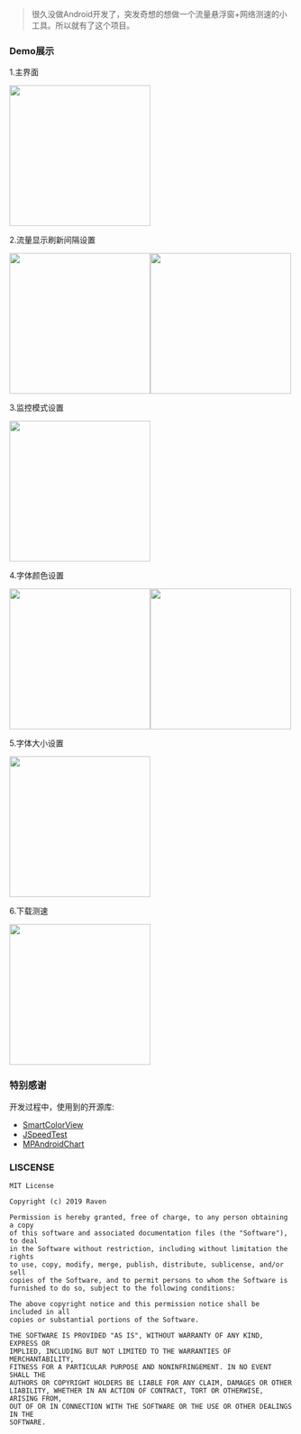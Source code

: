 > 很久没做Android开发了，突发奇想的想做一个流量悬浮窗+网络测速的小工具。所以就有了这个项目。

### Demo展示

1.主界面

<img src="https://github.com/ravenxrz/RNetSpeed/blob/master/%7Fsamples/%E4%B8%BB%E7%95%8C%E9%9D%A2.jpg" width="250px">

2.流量显示刷新间隔设置

<img src="https://github.com/ravenxrz/RNetSpeed/blob/master/%7Fsamples/%E5%88%B7%E6%96%B0%E9%97%B4%E9%9A%941.jpg" width="250px" ><img src="https://github.com/ravenxrz/RNetSpeed/blob/master/%7Fsamples/%E5%88%B7%E6%96%B0%E9%97%B4%E9%9A%942.jpg" width="250px" >

3.监控模式设置

<img src="https://github.com/ravenxrz/RNetSpeed/blob/master/%7Fsamples/%E7%9B%91%E6%8E%A7%E6%A8%A1%E5%BC%8F.jpg" width="250px" >

4.字体颜色设置

<img src="https://github.com/ravenxrz/RNetSpeed/blob/master/%7Fsamples/%E5%AD%97%E4%BD%93%E9%A2%9C%E8%89%B21.jpg" width="250px" ><img src="https://github.com/ravenxrz/RNetSpeed/blob/master/%7Fsamples/%E5%AD%97%E4%BD%93%E9%A2%9C%E8%89%B22.jpg" width="250px" >

5.字体大小设置

<img src="https://github.com/ravenxrz/RNetSpeed/blob/master/%7Fsamples/%E5%AD%97%E4%BD%93%E5%A4%A7%E5%B0%8F.jpg" width="250px" >

6.下载测速

<img src="https://github.com/ravenxrz/RNetSpeed/blob/master/%7Fsamples/%E4%B8%8B%E8%BD%BD%E6%B5%8B%E9%80%9F.jpg" width="250px" >

### 特别感谢

开发过程中，使用到的开源库:

- [SmartColorView](https://github.com/SmartCodeLab/SmartColorView)
- [JSpeedTest](https://github.com/bertrandmartel/speed-test-lib)
- [MPAndroidChart](https://github.com/PhilJay/MPAndroidChart)



### LISCENSE

```
MIT License

Copyright (c) 2019 Raven

Permission is hereby granted, free of charge, to any person obtaining a copy
of this software and associated documentation files (the "Software"), to deal
in the Software without restriction, including without limitation the rights
to use, copy, modify, merge, publish, distribute, sublicense, and/or sell
copies of the Software, and to permit persons to whom the Software is
furnished to do so, subject to the following conditions:

The above copyright notice and this permission notice shall be included in all
copies or substantial portions of the Software.

THE SOFTWARE IS PROVIDED "AS IS", WITHOUT WARRANTY OF ANY KIND, EXPRESS OR
IMPLIED, INCLUDING BUT NOT LIMITED TO THE WARRANTIES OF MERCHANTABILITY,
FITNESS FOR A PARTICULAR PURPOSE AND NONINFRINGEMENT. IN NO EVENT SHALL THE
AUTHORS OR COPYRIGHT HOLDERS BE LIABLE FOR ANY CLAIM, DAMAGES OR OTHER
LIABILITY, WHETHER IN AN ACTION OF CONTRACT, TORT OR OTHERWISE, ARISING FROM,
OUT OF OR IN CONNECTION WITH THE SOFTWARE OR THE USE OR OTHER DEALINGS IN THE
SOFTWARE.
```

